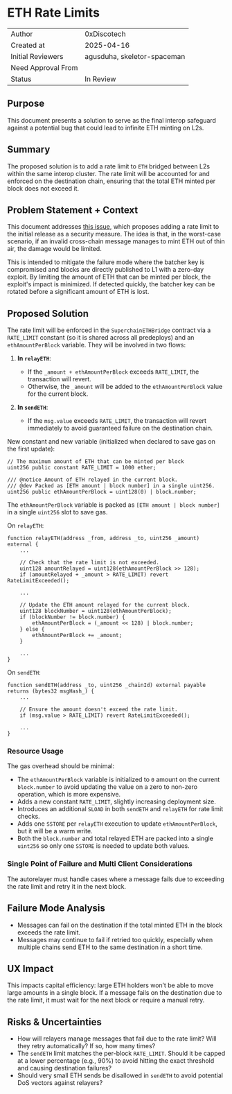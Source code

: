 # ETH Rate Limits

|                    |                             |
| ------------------ | --------------------------- |
| Author             | 0xDiscotech                 |
| Created at         | 2025-04-16                  |
| Initial Reviewers  | agusduha, skeletor-spaceman |
| Need Approval From |                             |
| Status             | In Review                   |

## Purpose

This document presents a solution to serve as the final interop safeguard against a potential bug that could lead to infinite ETH minting on L2s.

## Summary

The proposed solution is to add a rate limit to `ETH` bridged between L2s within the same interop cluster. The rate limit will be accounted for and enforced on the destination chain, ensuring that the total ETH minted per block does not exceed it.

## Problem Statement + Context

This document addresses [this issue](https://github.com/ethereum-optimism/design-docs/issues/262), which proposes adding a rate limit to the initial release as a security measure. The idea is that, in the worst-case scenario, if an invalid cross-chain message manages to mint ETH out of thin air, the damage would be limited.

This is intended to mitigate the failure mode where the batcher key is compromised and blocks are directly published to L1 with a zero-day exploit. By limiting the amount of ETH that can be minted per block, the exploit's impact is minimized. If detected quickly, the batcher key can be rotated before a significant amount of ETH is lost.

## Proposed Solution

The rate limit will be enforced in the `SuperchainETHBridge` contract via a `RATE_LIMIT` constant (so it is shared across all predeploys) and an `ethAmountPerBlock` variable.
They will be involved in two flows:

1. **In `relayETH`**:

   - If the `_amount + ethAmountPerBlock` exceeds `RATE_LIMIT`, the transaction will revert.
   - Otherwise, the `_amount` will be added to the `ethAmountPerBlock` value for the current block.

2. **In `sendETH`**:
   - If the `msg.value` exceeds `RATE_LIMIT`, the transaction will revert immediately to avoid guaranteed failure on the destination chain.

New constant and new variable (initialized when declared to save gas on the first update):

```solidity
// The maximum amount of ETH that can be minted per block
uint256 public constant RATE_LIMIT = 1000 ether;

/// @notice Amount of ETH relayed in the current block.
/// @dev Packed as [ETH amount | block number] in a single uint256.
uint256 public ethAmountPerBlock = uint128(0) | block.number;
```

The `ethAmountPerBlock` variable is packed as `[ETH amount | block number]` in a single `uint256` slot to save gas.

On `relayETH`:

```solidity
function relayETH(address _from, address _to, uint256 _amount) external {
    ...

    // Check that the rate limit is not exceeded.
    uint128 amountRelayed = uint128(ethAmountPerBlock >> 128);
    if (amountRelayed + _amount > RATE_LIMIT) revert RateLimitExceeded();

    ...

    // Update the ETH amount relayed for the current block.
    uint128 blockNumber = uint128(ethAmountPerBlock);
    if (blockNumber != block.number) {
        ethAmountPerBlock = (_amount << 128) | block.number;
    } else {
        ethAmountPerBlock += _amount;
    }

    ...
}
```

On `sendETH`:

```solidity
function sendETH(address _to, uint256 _chainId) external payable returns (bytes32 msgHash_) {
    ...

    // Ensure the amount doesn't exceed the rate limit.
    if (msg.value > RATE_LIMIT) revert RateLimitExceeded();

    ...
}
```

### Resource Usage

The gas overhead should be minimal:

- The `ethAmountPerBlock` variable is initialized to `0` amount on the current `block.number` to avoid updating the value on a zero to non-zero operation, which is more expensive.
- Adds a new constant `RATE_LIMIT`, slightly increasing deployment size.
- Introduces an additional `SLOAD` in both `sendETH` and `relayETH` for rate limit checks.
- Adds one `SSTORE` per `relayETH` execution to update `ethAmountPerBlock`, but it will be a warm write.
- Both the `block.number` and total relayed ETH are packed into a single `uint256` so only one `SSTORE` is needed to update both values.

### Single Point of Failure and Multi Client Considerations

The autorelayer must handle cases where a message fails due to exceeding the rate limit and retry it in the next block.

## Failure Mode Analysis

- Messages can fail on the destination if the total minted ETH in the block exceeds the rate limit.
- Messages may continue to fail if retried too quickly, especially when multiple chains send ETH to the same destination in a short time.

## UX Impact

This impacts capital efficiency: large ETH holders won’t be able to move large amounts in a single block. If a message fails on the destination due to the rate limit, it must wait for the next block or require a manual retry.

## Risks & Uncertainties

- How will relayers manage messages that fail due to the rate limit? Will they retry automatically? If so, how many times?
- The `sendETH` limit matches the per-block `RATE_LIMIT`. Should it be capped at a lower percentage (e.g., 90%) to avoid hitting the exact threshold and causing destination failures?
- Should very small ETH sends be disallowed in `sendETH` to avoid potential DoS vectors against relayers?
